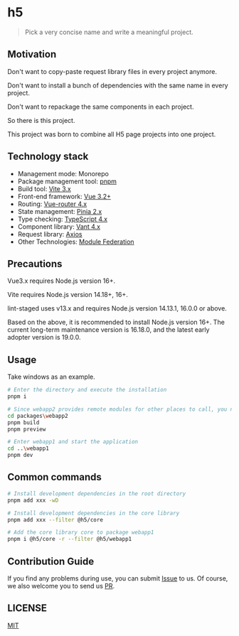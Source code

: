 # h5

> Pick a very concise name and write a meaningful project.

## Motivation

Don't want to copy-paste request library files in every project anymore.

Don't want to install a bunch of dependencies with the same name in every project.

Don't want to repackage the same components in each project.

So there is this project.

This project was born to combine all H5 page projects into one project.

## Technology stack

- Management mode: Monorepo
- Package management tool: [pnpm](https://github.com/pnpm/pnpm)
- Build tool: [Vite 3.x](https://github.com/vitejs/vite)
- Front-end framework: [Vue 3.2+](https://github.com/vuejs/core)
- Routing: [Vue-router 4.x](https://github.com/vuejs/router)
- State management: [Pinia 2.x](https://github.com/vuejs/pinia)
- Type checking: [TypeScript 4.x](https://github.com/microsoft/TypeScript)
- Component library: [Vant 4.x](https://github.com/youzan/vant)
- Request library: [Axios](https://github.com/axios/axios)
- Other Technologies: [Module Federation](https://webpack.js.org/concepts/module-federation/)

## Precautions

Vue3.x requires Node.js version 16+.

Vite requires Node.js version 14.18+, 16+.

lint-staged uses v13.x and requires Node.js version 14.13.1, 16.0.0 or above.

Based on the above, it is recommended to install Node.js version 16+. The current long-term maintenance version is 16.18.0, and the latest early adopter version is 19.0.0.

## Usage

Take windows as an example.

```bash
# Enter the directory and execute the installation
pnpm i

# Since webapp2 provides remote modules for other places to call, you need to execute the build command first. And you need to open a static server locally, so use the preview command
cd packages\webapp2
pnpm build
pnpm preview

# Enter webapp1 and start the application
cd ..\webapp1
pnpm dev
```

## Common commands

```bash
# Install development dependencies in the root directory
pnpm add xxx -wD

# Install development dependencies in the core library
pnpm add xxx --filter @h5/core

# Add the core library core to package webapp1
pnpm i @h5/core -r --filter @h5/webapp1
```

## Contribution Guide

If you find any problems during use, you can submit [Issue](https://github.com/gyt95/h5/issues) to us. Of course, we also welcome you to send us [PR](https://github.com/gyt95/h5/pulls).

## LICENSE

[MIT](https://en.wikipedia.org/wiki/MIT_License)

